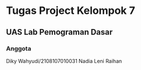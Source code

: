 # Tugas Project Kelompok 7
## UAS Lab Pemograman Dasar

### Anggota
Diky Wahyudi/2108107010031
Nadia
Leni
Raihan